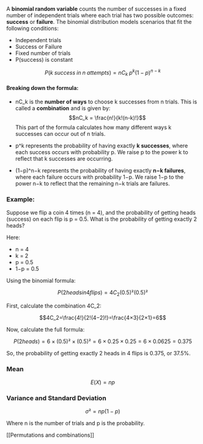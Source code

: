A **binomial random variable** counts the number of successes in a fixed number of independent trials where each trial has two possible outcomes: **success** or **failure**. The binomial distribution models scenarios that fit the following conditions:
- Independent trials
- Success or Failure
- Fixed number of trials
- P(success) is constant

$$P(k\;success\;in\;n\;attempts) = nC_k \;p^{k}(1-p)^{n-k}$$
#### **Breaking down the formula:**

- nC_k​ is the **number of ways** to choose k successes from n trials. This is called a **combination** and is given by:
    $$nC_k = \frac{n!}{k!(n-k)!}$$
    This part of the formula calculates how many different ways k successes can occur out of n trials.
    
- p^k represents the probability of having exactly **k successes**, where each success occurs with probability p. We raise p to the power k to reflect that k successes are occurring.
    
- (1−p)^n−k represents the probability of having exactly **n−k failures**, where each failure occurs with probability 1−p. We raise 1−p to the power n−k to reflect that the remaining n−k trials are failures.

### **Example:**

Suppose we flip a coin 4 times (n = 4), and the probability of getting heads (success) on each flip is p = 0.5. What is the probability of getting exactly 2 heads?

Here:

- n = 4
- k = 2
- p = 0.5
- 1−p = 0.5

Using the binomial formula:

$$P(2  heads  in  4  flips)= 4C_2  (0.5)²(0.5)²$$

First, calculate the combination 4C_2​:

$$4C_2=\frac{4!}{2!(4−2)!}=\frac{4×3}{2×1}=6$$

Now, calculate the full formula:

$$P(2  heads)=6×(0.5)²×(0.5)²=6×0.25×0.25=6×0.0625=0.375$$

So, the probability of getting exactly 2 heads in 4 flips is 0.375, or 37.5%.


### Mean

$$E(X) = np$$

### Variance and Standard Deviation

$$\sigma² = np(1-p)$$

Where n is the number of trials and p is the probability.

[[Permutations and combinations]]